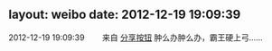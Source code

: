 layout: weibo
date: 2012-12-19 19:09:39
---
<meta name="referrer" content="no-referrer" />

2012-12-19 19:09:39  &nbsp;&nbsp;&nbsp;&nbsp;&nbsp;&nbsp; 来自 <a href="http://app.weibo.com/t/feed/cUcI1A" rel="nofollow">分享按钮</a>
肿么办肿么办，霸王硬上弓…… ​​​
